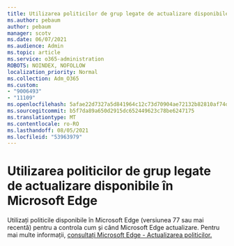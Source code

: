 ```yaml
---
title: Utilizarea politicilor de grup legate de actualizare disponibile în Microsoft Edge
ms.author: pebaum
author: pebaum
manager: scotv
ms.date: 06/07/2021
ms.audience: Admin
ms.topic: article
ms.service: o365-administration
ROBOTS: NOINDEX, NOFOLLOW
localization_priority: Normal
ms.collection: Adm_O365
ms.custom:
- "9006493"
- "11109"
ms.openlocfilehash: 5afae22d7327a5d841964c12c73d70904ae72132b82810af74d32fc15ef30d6f
ms.sourcegitcommit: b5f7da89a650d2915dc652449623c78be6247175
ms.translationtype: MT
ms.contentlocale: ro-RO
ms.lasthandoff: 08/05/2021
ms.locfileid: "53963979"
---
```

# <a name="use-update-related-group-policies-available-in-microsoft-edge"></a>Utilizarea politicilor de grup legate de actualizare disponibile în Microsoft Edge

Utilizați politicile disponibile în Microsoft Edge (versiunea 77 sau mai recentă) pentru a controla cum și când Microsoft Edge actualizare. Pentru mai multe informații, [consultați Microsoft Edge - Actualizarea politicilor.](/DeployEdge/microsoft-edge-update-policies#available-policies)